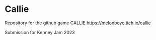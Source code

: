 # Callie

Repository for the github game CALLIE https://melonboyo.itch.io/callie

Submission for Kenney Jam 2023 
